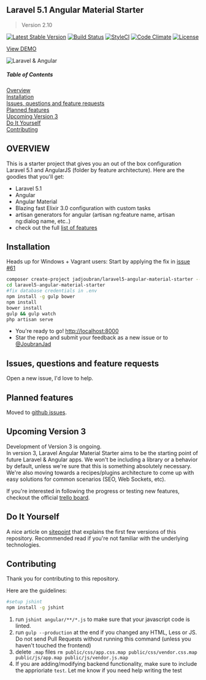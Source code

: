 ## Laravel 5.1 Angular Material Starter
> Version 2.10

[![Latest Stable Version](https://poser.pugx.org/jadjoubran/laravel5-angular-material-starter/v/stable)](https://packagist.org/packages/jadjoubran/laravel5-angular-material-starter)
[![Build Status](https://travis-ci.org/jadjoubran/laravel5-angular-material-starter.svg?branch=master)](https://travis-ci.org/jadjoubran/laravel5-angular-material-starter)
[![StyleCI](https://styleci.io/repos/34944760/shield)](https://styleci.io/repos/34944760)
[![Code Climate](https://codeclimate.com/github/jadjoubran/laravel5-angular-material-starter/badges/gpa.svg)](https://codeclimate.com/github/jadjoubran/laravel5-angular-material-starter)
[![License](https://poser.pugx.org/jadjoubran/laravel5-angular-material-starter/license)](https://packagist.org/packages/jadjoubran/laravel5-angular-material-starter)

<a href="https://infinite-dusk-3948.herokuapp.com/" target="_blank">View DEMO</a>

![Laravel & Angular](https://i.imgur.com/ZbLzOPP.jpg)


##### Table of Contents
[Overview](#overview)  
[Installation](#installation)  
[Issues, questions and feature requests](#issues)  
[Planned features](#planned_features)  
[Upcoming Version 3](#version_3)   
[Do It Yourself](#DIY)  
[Contributing](#contributing)

<a name="overview"></a>
## OVERVIEW
This is a starter project that gives you an out of the box configuration Laravel 5.1 and AngularJS (folder by feature architecture).
Here are the goodies that you'll get:

* Laravel 5.1
* Angular
* Angular Material
* Blazing fast Elixir 3.0 configuration with custom tasks
* artisan generators for angular (artisan ng:feature name, artisan ng:dialog name, etc..)
* check out the full <a href="http://laravel-ng-material.elasticbeanstalk.com/#/" target="_blank">list of features</a>


<a name="installation"></a>
## Installation


Heads up for Windows + Vagrant users: Start by applying the fix in [issue #61](https://github.com/jadjoubran/laravel5-angular-material-starter/issues/61#issuecomment-145564131)

```bash
composer create-project jadjoubran/laravel5-angular-material-starter --prefer-dist
cd laravel5-angular-material-starter
#fix database credentials in .env
npm install -g gulp bower
npm install
bower install
gulp && gulp watch
php artisan serve
```

* You're ready to go! <a href="http://localhost:8000" target="_blank">http://localhost:8000</a>
* Star the repo and submit your feedback as a new issue or to <a href="https://twitter.com/joubranjad" target="_blank">@JoubranJad</a>

<a name="issues"></a>
## Issues, questions and feature requests
Open a new issue, I'd love to help.


<a name="planned_features"></a>
## Planned features

Moved to [github issues](https://github.com/jadjoubran/laravel5-angular-material-starter/issues/). 

<a name="contributing"></a>
## Upcoming Version 3

Development of Version 3 is ongoing.  
In version 3, Laravel Angular Material Starter aims to be the starting point of future Laravel & Angular apps.
We won't be including a library or a behavior by default, unless we're sure that this is something absolutely necessary. We're also moving towards a recipes/plugins architecture to come up with easy solutions for common scenarios (SEO, Web Sockets, etc).

If you're interested in following the progress or testing new features, checkout the official [trello board](https://trello.com/b/tZ997reo/laravel-angular-material-starter).

<a name="DIY"></a>
## Do It Yourself

A nice article on <a href="http://www.sitepoint.com/flexible-and-easily-maintainable-laravel-angular-material-apps/" target="_blank">sitepoint</a> that explains the first few versions of this repository. Recommended read if you're not familiar with the underlying technologies.

<a name="contributing"></a>
## Contributing

Thank you for contributing to this repository.

Here are the guidelines:

```bash
#setup jshint
npm install -g jshint
```

1. run `jshint angular/**/*.js` to make sure that your javascript code is linted.
2. run `gulp --production` at the end if you changed any HTML, Less or JS. Do not send Pull Requests without running this command (unless you haven't touched the frontend)
3. delete `.map` files `rm public/css/app.css.map public/css/vendor.css.map public/js/app.map public/js/vendor.js.map`
4. If you are adding/modifying backend functionality, make sure to include the apprioriate `test`. Let me know if you need help writing the test
    
